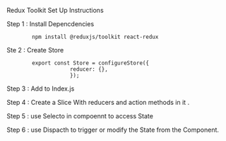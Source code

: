 Redux Toolkit Set Up Instructions 

Step 1 : Install Depencdencies 

            npm install @reduxjs/toolkit react-redux
Ste 2 : Create Store 

            export const Store = configureStore({
                        reducer: {},
                        });
Step 3 : Add to Index.js

Step 4 : Create a Slice With reducers and action methods in it .

Step 5 : use Selecto in compoennt to access State

Step 6 : use Dispacth to trigger or modify the State from the Component.

